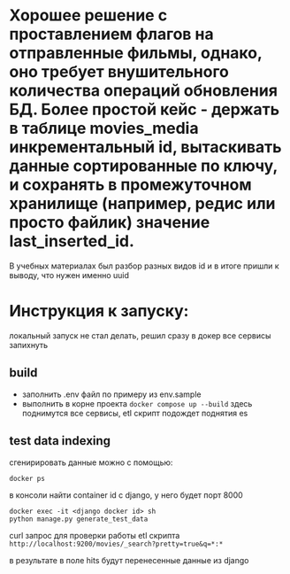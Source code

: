 # Хорошее решение с проставлением флагов на отправленные фильмы, однако, оно требует внушительного количества операций обновления БД. Более простой кейс - держать в таблице movies_media инкрементальный id, вытаскивать данные сортированные по ключу, и сохранять в промежуточном хранилище (например, редис или просто файлик) значение last_inserted_id.

В учебных материалах был разбор разных видов id и в итоге пришли к выводу, что нужен именно uuid

# Инструкция к запуску:

локальный запуск не стал делать, решил сразу в докер все сервисы запихнуть

## build

- заполнить .env файл по примеру из env.sample
- выполнить в корне проекта ``` docker compose up --build ```
здесь поднимутся все сервисы, etl скрипт подождет поднятия es
  
## test data indexing

сгенирировать данные можно с помощью:

    docker ps

в консоли найти container id с django, у него будет порт 8000

    docker exec -it <django docker id> sh
    python manage.py generate_test_data

curl запрос для проверки работы etl скрипта
``` http://localhost:9200/movies/_search?pretty=true&q=*:* ```

в результате в поле hits будут перенесенные данные из django
  